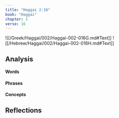 ```yaml
---
title: "Haggai 2:16"
book: "Haggai"
chapter: 2
verse: 16
---
```

![[/Greek/Haggai/002/Haggai-002-016G.md#Text]]
![[/Hebrew/Haggai/002/Haggai-002-016H.md#Text]]

## Analysis

#### Words

#### Phrases

#### Concepts

## Reflections
